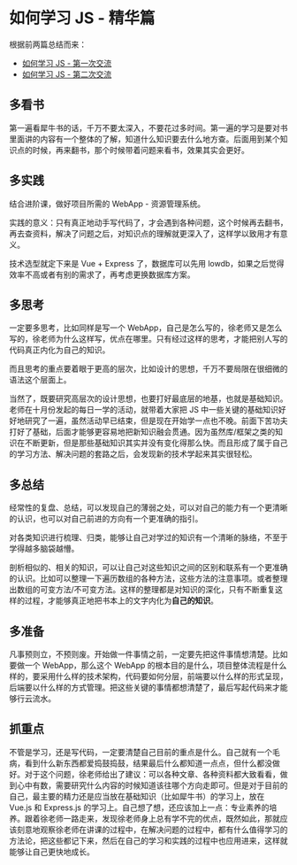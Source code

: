 # 如何学习 JS - 精华篇

根据前两篇总结而来：

- [如何学习 JS - 第一次交流](https://github.com/Dream4ever/JavaScript/blob/master/how-to-learn-js/how-to-learn-js-1.md)
- [如何学习 JS - 第二次交流](https://github.com/Dream4ever/JavaScript/blob/master/how-to-learn-js/how-to-learn-js-2.md)

## 多看书

第一遍看犀牛书的话，千万不要太深入，不要花过多时间。第一遍的学习是要对书里面讲的内容有一个整体的了解，知道什么知识要去什么地方查。后面用到某个知识点的时候，再来翻书，那个时候带着问题来看书，效果其实会更好。

## 多实践

结合进阶课，做好项目所需的 WebApp - 资源管理系统。

实践的意义：只有真正地动手写代码了，才会遇到各种问题，这个时候再去翻书，再去查资料，解决了问题之后，对知识点的理解就更深入了，这样学以致用才有意义。

技术选型就定下来是 Vue + Express 了，数据库可以先用 lowdb，如果之后觉得效率不高或者有别的需求了，再考虑更换数据库方案。

## 多思考

一定要多思考，比如同样是写一个 WebApp，自己是怎么写的，徐老师又是怎么写的，徐老师为什么这样写，优点在哪里。只有经过这样的思考，才能把别人写的代码真正内化为自己的知识。

而且思考的重点要着眼于更高的层次，比如设计的思想，千万不要局限在很细微的语法这个层面上。

当然了，既要研究高层次的设计思想，也要打好最底层的地基，也就是基础知识。老师在十月份发起的每日一学的活动，就带着大家把 JS 中一些关键的基础知识好好地研究了一遍，虽然活动早已结束，但是现在开始学一点也不晚。前面下苦功夫打好了基础，后面才能够更容易地把新知识融会贯通。因为虽然库/框架之类的知识在不断更新，但是那些基础知识其实并没有变化得那么快。而且形成了属于自己的学习方法、解决问题的套路之后，会发现新的技术学起来其实很轻松。

## 多总结

经常性的复盘、总结，可以发现自己的薄弱之处，可以对自己的能力有一个更清晰的认识，也可以对自己前进的方向有一个更准确的指引。

对各类知识进行梳理、归类，能够让自己对学过的知识有一个清晰的脉络，不至于学得越多脑袋越懵。

剖析相似的、相关的知识，可以让自己对这些知识之间的区别和联系有一个更准确的认识。比如可以整理一下遍历数组的各种方法，这些方法的注意事项。或者整理出数组的可变方法/不可变方法。这样的整理都是对知识的深化，只有不断重复这样的过程，才能够真正地把书本上的文字内化为**自己的知识**。

## 多准备

凡事预则立，不预则废。开始做一件事情之前，一定要先把这件事情想清楚。比如要做一个 WebApp，那么这个 WebApp 的根本目的是什么，项目整体流程是什么样的，要采用什么样的技术架构，代码要如何分层，前端要以什么样的形式呈现，后端要以什么样的方式管理。把这些关键的事情都想清楚了，最后写起代码来才能够行云流水。

## 抓重点

不管是学习，还是写代码，一定要清楚自己目前的重点是什么。自己就有一个毛病，看到什么新东西都爱捣鼓捣鼓，结果最后什么都知道一点点，但什么都没做好。对于这个问题，徐老师给出了建议：可以各种文章、各种资料都大致看看，做到心中有数，需要研究什么内容的时候知道该往哪个方向走即可。但是对于目前的自己，最主要的精力还是应当放在基础知识（比如犀牛书）的学习上，放在 Vue.js 和 Express.js 的学习上。自己想了想，还应该加上一点：专业素养的培养。跟着徐老师一路走来，发现徐老师身上总有学不完的优点，既然如此，那就应该刻意地观察徐老师在讲课的过程中，在解决问题的过程中，都有什么值得学习的方法论，把这些都记下来，然后在自己的学习和实践的过程中也应用进来，这样就能够让自己更快地成长。
